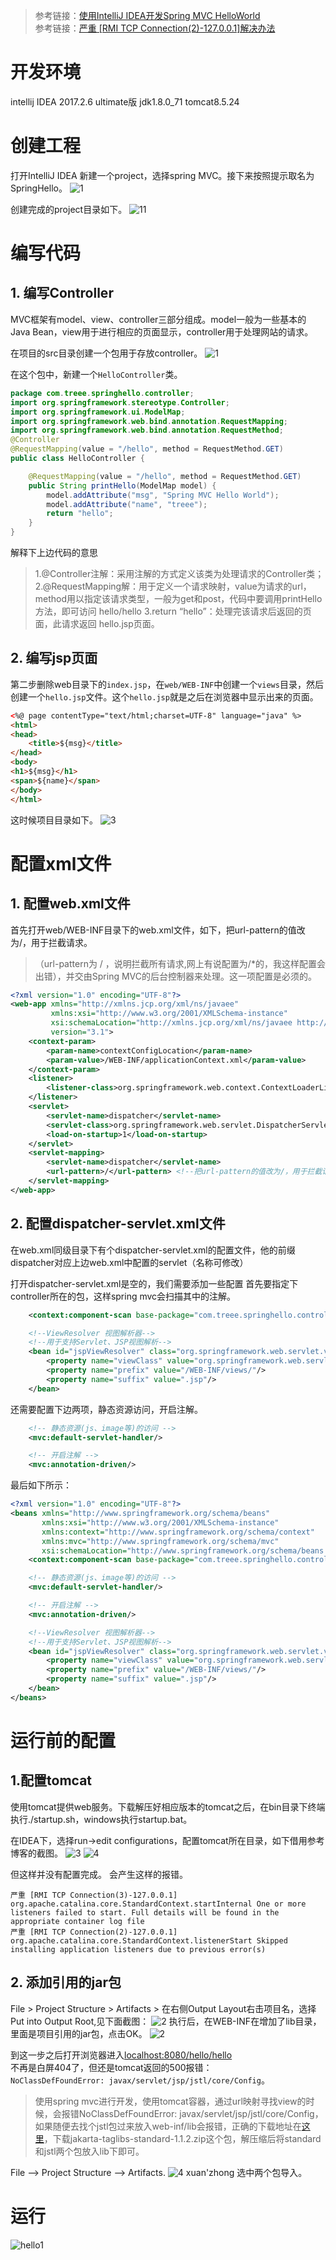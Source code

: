 > 参考链接：[使用IntelliJ IDEA开发Spring MVC HelloWorld](http://blog.csdn.net/industriously/article/details/52851588)  
> 参考链接：[严重 [RMI TCP Connection(2)-127.0.0.1]解决办法 ](http://www.cnblogs.com/feiyujun/p/6537510.html)
# 开发环境
intellij IDEA 2017.2.6 ultimate版
jdk1.8.0_71
tomcat8.5.24

# 创建工程
打开IntelliJ IDEA 新建一个project，选择spring MVC。接下来按照提示取名为SpringHello。
![1](http://img.blog.csdn.net/20161018185506630)


创建完成的project目录如下。
![11](http://img.blog.csdn.net/20161018185614467)


# 编写代码
## 1. 编写Controller
MVC框架有model、view、controller三部分组成。model一般为一些基本的Java Bean，view用于进行相应的页面显示，controller用于处理网站的请求。

在项目的src目录创建一个包用于存放controller。
![1](http://img.blog.csdn.net/20161018192356785)


在这个包中，新建一个`HelloController`类。
```java
package com.treee.springhello.controller;
import org.springframework.stereotype.Controller;
import org.springframework.ui.ModelMap;
import org.springframework.web.bind.annotation.RequestMapping;
import org.springframework.web.bind.annotation.RequestMethod;
@Controller
@RequestMapping(value = "/hello", method = RequestMethod.GET)
public class HelloController {

    @RequestMapping(value = "/hello", method = RequestMethod.GET)
    public String printHello(ModelMap model) {
        model.addAttribute("msg", "Spring MVC Hello World");
        model.addAttribute("name", "treee");
        return "hello";
    }
}
```
解释下上边代码的意思

> 1.@Controller注解：采用注解的方式定义该类为处理请求的Controller类；
> 2.@RequestMapping解：用于定义一个请求映射，value为请求的url，method用以指定该请求类型，一般为get和post，代码中要调用printHello方法，即可访问 hello/hello
> 3.return “hello”：处理完该请求后返回的页面，此请求返回 hello.jsp页面。

## 2. 编写jsp页面
第二步删除web目录下的`index.jsp`，在`web/WEB-INF`中创建一个`views`目录，然后创建一个`hello.jsp`文件。这个`hello.jsp`就是之后在浏览器中显示出来的页面。
```html
<%@ page contentType="text/html;charset=UTF-8" language="java" %>
<html>
<head>
    <title>${msg}</title>
</head>
<body>
<h1>${msg}</h1>
<span>${name}</span>
</body>
</html>
```
这时候项目目录如下。
![3](https://user-images.githubusercontent.com/15559340/36638250-c6e0ef44-1a2a-11e8-9577-97adebcd5ec7.PNG)


# 配置xml文件
## 1. 配置web.xml文件
首先打开web/WEB-INF目录下的web.xml文件，如下，把url-pattern的值改为/，用于拦截请求。
> （url-pattern为 / ，说明拦截所有请求,网上有说配置为/*的，我这样配置会出错），并交由Spring MVC的后台控制器来处理。这一项配置是必须的。

```xml
<?xml version="1.0" encoding="UTF-8"?>
<web-app xmlns="http://xmlns.jcp.org/xml/ns/javaee"
         xmlns:xsi="http://www.w3.org/2001/XMLSchema-instance"
         xsi:schemaLocation="http://xmlns.jcp.org/xml/ns/javaee http://xmlns.jcp.org/xml/ns/javaee/web-app_3_1.xsd"
         version="3.1">
    <context-param>
        <param-name>contextConfigLocation</param-name>
        <param-value>/WEB-INF/applicationContext.xml</param-value>
    </context-param>
    <listener>
        <listener-class>org.springframework.web.context.ContextLoaderListener</listener-class>
    </listener>
    <servlet>
        <servlet-name>dispatcher</servlet-name>
        <servlet-class>org.springframework.web.servlet.DispatcherServlet</servlet-class>
        <load-on-startup>1</load-on-startup>
    </servlet>
    <servlet-mapping>
        <servlet-name>dispatcher</servlet-name>
        <url-pattern>/</url-pattern> <!--把url-pattern的值改为/，用于拦截请求（url-pattern为 / ，说明拦截所有请求-->
    </servlet-mapping>
</web-app>
```

## 2. 配置dispatcher-servlet.xml文件
在web.xml同级目录下有个dispatcher-servlet.xml的配置文件，他的前缀dispatcher对应上边web.xml中配置的servlet（名称可修改）

打开dispatcher-servlet.xml是空的，我们需要添加一些配置
首先要指定下controller所在的包，这样spring mvc会扫描其中的注解。
```xml
    <context:component-scan base-package="com.treee.springhello.controller"/>
```
```xml
    <!--ViewResolver 视图解析器-->
    <!--用于支持Servlet、JSP视图解析-->
    <bean id="jspViewResolver" class="org.springframework.web.servlet.view.InternalResourceViewResolver">
        <property name="viewClass" value="org.springframework.web.servlet.view.JstlView"/>
        <property name="prefix" value="/WEB-INF/views/"/>
        <property name="suffix" value=".jsp"/>
    </bean>
```
还需要配置下边两项，静态资源访问，开启注解。
```xml
    <!-- 静态资源(js、image等)的访问 -->
    <mvc:default-servlet-handler/>

    <!-- 开启注解 -->
    <mvc:annotation-driven/>
```


最后如下所示：
```xml
<?xml version="1.0" encoding="UTF-8"?>
<beans xmlns="http://www.springframework.org/schema/beans"
       xmlns:xsi="http://www.w3.org/2001/XMLSchema-instance"
       xmlns:context="http://www.springframework.org/schema/context"
       xmlns:mvc="http://www.springframework.org/schema/mvc"
       xsi:schemaLocation="http://www.springframework.org/schema/beans http://www.springframework.org/schema/beans/spring-beans.xsd http://www.springframework.org/schema/context http://www.springframework.org/schema/context/spring-context.xsd http://www.springframework.org/schema/mvc http://www.springframework.org/schema/mvc/spring-mvc.xsd">
    <context:component-scan base-package="com.treee.springhello.controller"/>

    <!-- 静态资源(js、image等)的访问 -->
    <mvc:default-servlet-handler/>

    <!-- 开启注解 -->
    <mvc:annotation-driven/>

    <!--ViewResolver 视图解析器-->
    <!--用于支持Servlet、JSP视图解析-->
    <bean id="jspViewResolver" class="org.springframework.web.servlet.view.InternalResourceViewResolver">
        <property name="viewClass" value="org.springframework.web.servlet.view.JstlView"/>
        <property name="prefix" value="/WEB-INF/views/"/>
        <property name="suffix" value=".jsp"/>
    </bean>
</beans>
```


# 运行前的配置
## 1.配置tomcat
使用tomcat提供web服务。下载解压好相应版本的tomcat之后，在bin目录下终端执行./startup.sh，windows执行startup.bat。

在IDEA下，选择run->edit configurations，配置tomcat所在目录，如下借用参考博客的截图。
![3](https://camo.githubusercontent.com/a2dc3c40ea36277d2591e0f3c99ddc79cf6bc34f/687474703a2f2f696d672e626c6f672e6373646e2e6e65742f3230313631303138313931393434383434)
![4](https://camo.githubusercontent.com/8f6ee7e6af2877be72d9f96cf0a0b80a57f8718f/687474703a2f2f696d672e626c6f672e6373646e2e6e65742f3230313631303138313930393038383539)

但这样并没有配置完成。
会产生这样的报错。
```
严重 [RMI TCP Connection(3)-127.0.0.1] org.apache.catalina.core.StandardContext.startInternal One or more listeners failed to start. Full details will be found in the appropriate container log file
严重 [RMI TCP Connection(2)-127.0.0.1] org.apache.catalina.core.StandardContext.listenerStart Skipped installing application listeners due to previous error(s)
```

## 2. 添加引用的jar包

File > Project Structure > Artifacts > 在右侧Output Layout右击项目名，选择Put into Output Root,见下面截图：
![2](https://images2015.cnblogs.com/blog/1083199/201703/1083199-20170312122553373-45181132.png)
执行后，在WEB-INF在增加了lib目录，里面是项目引用的jar包，点击OK。
![2](https://images2015.cnblogs.com/blog/1083199/201703/1083199-20170312122637654-214347815.jpg)

到这一步之后打开浏览器进入[localhost:8080/hello/hello](localhost:8080/hello/hello)  
不再是白屏404了，但还是tomcat返回的500报错：  
`NoClassDefFoundError: javax/servlet/jsp/jstl/core/Config`。

> 使用spring mvc进行开发，使用tomcat容器，通过url映射寻找view的时候，会报错NoClassDefFoundError: javax/servlet/jsp/jstl/core/Config，如果随便去找个jstl包过来放入web-inf/lib会报错，正确的下载地址在[这里](http://archive.apache.org/dist/jakarta/taglibs/standard/binaries/)，下载jakarta-taglibs-standard-1.1.2.zip这个包，解压缩后将standard和jstl两个包放入lib下即可。

File –> Project Structure  –> Artifacts.
![4](https://user-images.githubusercontent.com/15559340/36638490-a52072e2-1a31-11e8-88c8-c08edea0bcc0.PNG)
xuan'zhong
选中两个包导入。

# 运行
![hello1](https://user-images.githubusercontent.com/15559340/36638491-b478bed4-1a31-11e8-9a80-21f2a544345e.PNG)
